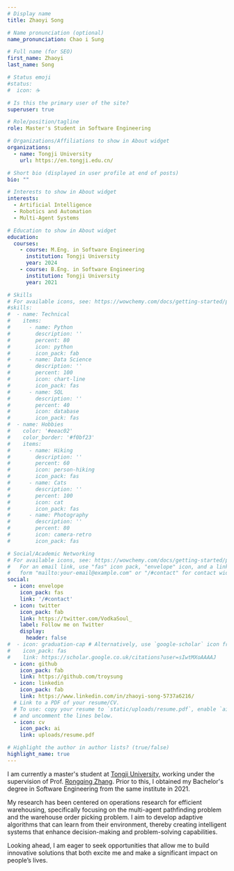 ```yaml
---
# Display name
title: Zhaoyi Song

# Name pronunciation (optional)
name_pronunciation: Chao i Sung

# Full name (for SEO)
first_name: Zhaoyi
last_name: Song

# Status emoji
#status:
#  icon: ☕️

# Is this the primary user of the site?
superuser: true

# Role/position/tagline
role: Master's Student in Software Engineering

# Organizations/Affiliations to show in About widget
organizations:
  - name: Tongji University
    url: https://en.tongji.edu.cn/

# Short bio (displayed in user profile at end of posts)
bio: ""

# Interests to show in About widget
interests:
  - Artificial Intelligence
  - Robotics and Automation
  - Multi-Agent Systems

# Education to show in About widget
education:
  courses:
    - course: M.Eng. in Software Engineering
      institution: Tongji University
      year: 2024
    - course: B.Eng. in Software Engineering
      institution: Tongji University
      year: 2021

# Skills
# For available icons, see: https://wowchemy.com/docs/getting-started/page-builder/#icons
#skills:
#  - name: Technical
#    items:
#      - name: Python
#        description: ''
#        percent: 80
#        icon: python
#        icon_pack: fab
#      - name: Data Science
#        description: ''
#        percent: 100
#        icon: chart-line
#        icon_pack: fas
#      - name: SQL
#        description: ''
#        percent: 40
#        icon: database
#        icon_pack: fas
#  - name: Hobbies
#    color: '#eeac02'
#    color_border: '#f0bf23'
#    items:
#      - name: Hiking
#        description: ''
#        percent: 60
#        icon: person-hiking
#        icon_pack: fas
#      - name: Cats
#        description: ''
#        percent: 100
#        icon: cat
#        icon_pack: fas
#      - name: Photography
#        description: ''
#        percent: 80
#        icon: camera-retro
#        icon_pack: fas

# Social/Academic Networking
# For available icons, see: https://wowchemy.com/docs/getting-started/page-builder/#icons
#   For an email link, use "fas" icon pack, "envelope" icon, and a link in the
#   form "mailto:your-email@example.com" or "/#contact" for contact widget.
social:
  - icon: envelope
    icon_pack: fas
    link: '/#contact'
  - icon: twitter
    icon_pack: fab
    link: https://twitter.com/VodkaSoul_
    label: Follow me on Twitter
    display:
      header: false
#  - icon: graduation-cap # Alternatively, use `google-scholar` icon from `ai` icon pack
#    icon_pack: fas
#    link: https://scholar.google.co.uk/citations?user=sIwtMXoAAAAJ
  - icon: github
    icon_pack: fab
    link: https://github.com/troysung
  - icon: linkedin
    icon_pack: fab
    link: https://www.linkedin.com/in/zhaoyi-song-5737a6216/
  # Link to a PDF of your resume/CV.
  # To use: copy your resume to `static/uploads/resume.pdf`, enable `ai` icons in `params.yaml`,
  # and uncomment the lines below.
  - icon: cv
    icon_pack: ai
    link: uploads/resume.pdf

# Highlight the author in author lists? (true/false)
highlight_name: true
---
```


I am currently a master's student at <a href="http://en.tongji.edu.cn/" rel="noopener noreferrer" target="_blank">Tongji University</a>, working under the supervision of Prof. <a href="https://scholar.google.com/citations?user=I-zqeJ0AAAAJ&hl=en" rel="noopener noreferrer" target="_blank">Rongqing Zhang</a>.
Prior to this, I obtained my Bachelor's degree in Software Engineering from the same institute in 2021.

My research has been centered on operations research for efficient warehousing, specifically focusing on the multi-agent pathfinding problem and the warehouse order picking problem.
I aim to develop adaptive algorithms that can learn from their environment, thereby creating intelligent systems that enhance decision-making and problem-solving capabilities.

Looking ahead, I am eager to seek opportunities that allow me to build innovative solutions that both excite me and make a significant impact on people’s lives.
